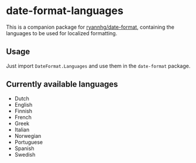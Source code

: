 # date-format-languages
This is a companion package for [ryannhg/date-format](http://package.elm-lang.org/packages/ryannhg/date-format/latest), containing the languages to be used for localized formatting.

## Usage
Just import `DateFormat.Languages` and use them in the `date-format` package.

## Currently available languages

* Dutch
* English
* Finnish
* French
* Greek
* Italian
* Norwegian
* Portuguese
* Spanish
* Swedish
